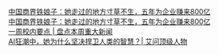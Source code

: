   
[中国商界铁娘子：她走过的地方寸草不生，五年为企业赚来800亿](http://www.dianyue.me/archives/116/83yrlxbsscwsecou/)  
[中国商界铁娘子：她走过的地方寸草不生，五年为企业赚来800亿](http://www.dianyue.me/archives/401/30r12t0vo0cad829/)  
[一周校内要点 | 盘点本周重大新闻](http://www.dianyue.me/archives/114/820cic9t1lp9mfz4/)  
[AI狂潮中，她为什么坚决捍卫人类的智慧？| 艾问顶级人物](http://www.dianyue.me/archives/773/r2nackv3mvigytlw/)